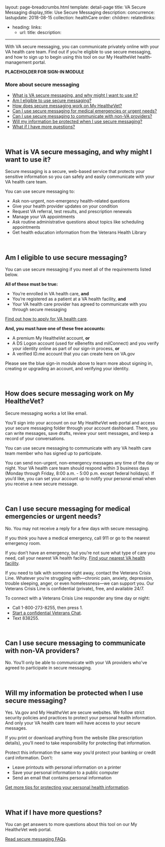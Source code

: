 layout: page-breadcrumbs.html
template: detail-page
title: VA Secure Messaging
display_title: Use Secure Messaging
description: 
concurrence: 
lastupdate: 2018-08-15
collection: healthCare
order: 
children: 
relatedlinks:
  - heading: 
    links:
    - url: 
      title: 
      description: 
 ---
 
<div itemscope itemtype="http://schema.org/FAQPage">
<div itemprop="description" class="va-introtext">

With VA secure messaging, you can communicate privately online with your VA health care team. Find out if you’re eligible to use secure messaging, and how to sign up to begin using this tool on our My HealtheVet health-management portal.

</div>

<strong>PLACEHOLDER FOR SIGN-IN MODULE</strong>

<h3>More about secure messaging</h3>

- [What is VA secure messaging, and why might I want to use it?](#messaging-what)
- [Am I eligible to use secure messaging?](#messaging-eligible)
- [How does secure messaging work on My Health*e*Vet?](#messaging-work)
- [Can I use secure messaging for medical emergencies or urgent needs?](#messaging-emergencies)
- [Can I use secure messaging to communicate with non-VA providers?](#messaging-non-va)
- [Will my information be protected when I use secure messaging?](#messaging-protected)
- [What if I have more questions?](#messaging-questions)

<br> 

<div id="messaging-what" itemscope itemtype="http://schema.org/Question">
<h2 itemprop="name">What is VA secure messaging, and why might I want to use it?</h2>
<div itemprop="acceptedAnswer" itemscope itemtype="http://schema.org/Answer">
<div itemprop="text">
  
Secure messaging is a secure, web-based service that protects your sensitive information so you can safely and easily communicate with your VA health care team.

You can use secure messaging to: 
- Ask non-urgent, non-emergency health-related questions
- Give your health provider updates on your condition
- Request VA referral, test results, and prescription renewals
- Manage your VA appointments
- Ask routine administrative questions about topics like scheduling appointments
- Get health education information from the Veterans Health Library

</div>
</div>
</div>
<br>  
  
<div id="messaging-eligible" itemscope itemtype="http://schema.org/Question">
<h2 itemprop="name">Am I eligible to use secure messaging?</h2>
<div itemprop="acceptedAnswer" itemscope itemtype="http://schema.org/Answer">
<div itemprop="text">
  
You can use secure messaging if you meet all of the requirements listed below.
 
**All of these must be true:**
- You’re enrolled in VA health care, **and**
- You’re registered as a patient at a VA health facility, **and**
- Your VA health care provider has agreed to communicate with you through secure messaging

[Find out how to apply for VA health care](/health-care/apply/).

**And, you must have one of these free accounts:**
- A premium My HealtheVet account, **or**
- A DS Logon account (used for eBenefits and milConnect) and you verify your identity online as part of our sign-in process, **or**
- A verified ID.me account that you can create here on VA.gov

Please see the blue sign-in module above to learn more about signing in, creating or upgrading an account, and verifying your identity.

</div>
</div>
</div>
<br>
  
<div id="messaging-work" itemscope itemtype="http://schema.org/Question">
  <h2 itemprop="name">How does secure messaging work on My Health<em>e</em>Vet?</h2>
<div itemprop="acceptedAnswer" itemscope itemtype="http://schema.org/Answer">
<div itemprop="text">  

Secure messaging works a lot like email. 
 
You’ll sign into your account on our My Health*e*Vet web portal and access your secure messaging folder through your account dashboard. There, you can write messages, save drafts, review your sent messages, and keep a record of your conversations. 
 
You can use secure messaging to communicate with any VA health care team member who has signed up to participate.
 
You can send non-urgent, non-emergency messages any time of the day or night. Your VA health care team should respond within 3 business days (Monday through Friday, 8:00 a.m. - 5:00 p.m. except federal holidays). If you’d like, you can set your account up to notify  your personal email when you receive a new secure message.
 
</div>
</div>
</div>
<br>

<div id="messaging-emergencies" itemscope itemtype="http://schema.org/Question">
<h2 itemprop="name">Can I use secure messaging for medical emergencies or urgent needs?</h2>
<div itemprop="acceptedAnswer" itemscope itemtype="http://schema.org/Answer">
<div itemprop="text">  

No. You may not receive a reply for a few days with secure messaging.
 
If you think you have a medical emergency, call 911 or go to the nearest emergency room. 
 
If you don’t have an emergency, but you’re not sure what type of care you need, call your nearest VA health facility.
[Find your nearest VA health facility](/facilities/).
 
If you need to talk with someone right away, contact the Veterans Crisis Line. Whatever you’re struggling with—chronic pain, anxiety, depression, trouble sleeping, anger, or even homelessness—we can support you. Our Veterans Crisis Line is confidential (private), free, and available 24/7.

To connect with a Veterans Crisis Line responder any time day or night:
- Call 1-800-273-8255, then press 1.
- [Start a confidential Veterans Chat](https://www.veteranscrisisline.net/get-help/chat).
- Text 838255.

</div>
</div>
</div>
<br>

<div id="messaging-non-va" itemscope itemtype="http://schema.org/Question">
<h2 itemprop="name">Can I use secure messaging to communicate with non-VA providers?</h2>
<div itemprop="acceptedAnswer" itemscope itemtype="http://schema.org/Answer">
<div itemprop="text">    

No. You’ll only be able to communicate with your VA providers who’ve agreed to participate in secure messaging.

</div>
</div>
</div>
<br>

<div id="messaging-protected" itemscope itemtype="http://schema.org/Question">
<h2 itemprop="name">Will my information be protected when I use secure messaging?</h2>
<div itemprop="acceptedAnswer" itemscope itemtype="http://schema.org/Answer">
<div itemprop="text"> 
  
Yes. Va.gov and My Health*e*Vet are secure websites. We follow strict security policies and practices to protect your personal health information. And only your VA health care team will have access to your secure messages. 

If you print or download anything from the website (like prescription details), you’ll need to take responsibility for protecting that information. 

Protect this information the same way you’d protect your banking or credit card information. Don’t:
- Leave printouts with personal information on a printer
- Save your personal information to a public computer 
- Send an email that contains personal information

[Get more tips for protecting your personal health information](https://www.myhealth.va.gov/mhv-portal-web/web/myhealthevet/protecting-your-personal-health-information).

</div>
</div>
</div>
<br>

<div id="messaging-questions" itemscope itemtype="http://schema.org/Question">
<h2 itemprop="name">What if I have more questions?</h2>
<div itemprop="acceptedAnswer" itemscope itemtype="http://schema.org/Answer">
<div itemprop="text">

You can get answers to more questions about this tool on our My Health*e*Vet web portal. 

[Read secure messaging FAQs](https://www.myhealth.va.gov/mhv-portal-web/web/myhealthevet/faqs#smGeneralFAQ).
  
</div>
</div>
</div>
</div>
